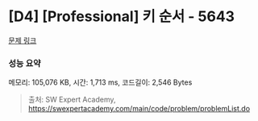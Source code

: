 # [D4] [Professional] 키 순서 - 5643 

[문제 링크](https://swexpertacademy.com/main/code/problem/problemDetail.do?contestProbId=AWXQsLWKd5cDFAUo) 

### 성능 요약

메모리: 105,076 KB, 시간: 1,713 ms, 코드길이: 2,546 Bytes



> 출처: SW Expert Academy, https://swexpertacademy.com/main/code/problem/problemList.do